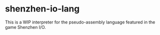 # shenzhen-io-lang

This is a WIP interpreter for the pseudo-assembly language featured in the game
Shenzhen I/O.